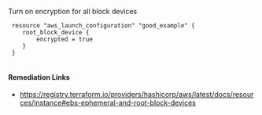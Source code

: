 
Turn on encryption for all block devices

```hcl
 resource "aws_launch_configuration" "good_example" {
 	root_block_device {
 		encrypted = true
 	}
 }
 
```

#### Remediation Links
 - https://registry.terraform.io/providers/hashicorp/aws/latest/docs/resources/instance#ebs-ephemeral-and-root-block-devices

